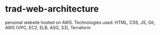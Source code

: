 # trad-web-architecture
personal website hosted on AWS. Technologies used: HTML, CSS, JS, Git, AWS (VPC, EC2, ELB, ASG, S3), Terraform
